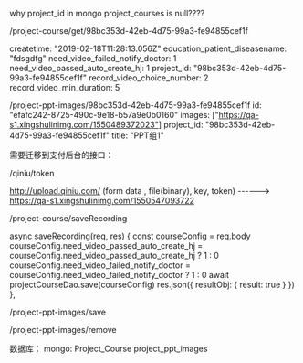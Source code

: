 why project_id in mongo project_courses is null????

/project-course/get/98bc353d-42eb-4d75-99a3-fe94855cef1f

createtime: "2019-02-18T11:28:13.056Z"
education_patient_diseasename: "fdsgdfg"
need_video_failed_notify_doctor: 1
need_video_passed_auto_create_hj: 1
project_id: "98bc353d-42eb-4d75-99a3-fe94855cef1f"
record_video_choice_number: 2
record_video_min_duration: 5


/project-ppt-images/98bc353d-42eb-4d75-99a3-fe94855cef1f
id: "efafc242-8725-490c-9e18-b57a9e0b0160"
images: ["https://qa-s1.xingshulinimg.com/1550489372023"]
project_id: "98bc353d-42eb-4d75-99a3-fe94855cef1f"
title: "PPT组1"


需要迁移到支付后台的接口：

/qiniu/token

http://upload.qiniu.com/ (form data , file(binary), key, token) 
------>  https://qa-s1.xingshulinimg.com/1550547093722

/project-course/saveRecording

async saveRecording(req, res) {
    const courseConfig = req.body
    courseConfig.need_video_passed_auto_create_hj = courseConfig.need_video_passed_auto_create_hj ? 1 : 0
    courseConfig.need_video_failed_notify_doctor = courseConfig.need_video_failed_notify_doctor ? 1 : 0
    await projectCourseDao.save(courseConfig)
    res.json({ resultObj: { result: true } })
  },



/project-ppt-images/save

/project-ppt-images/remove


数据库：
mongo:
Project_Course
project_ppt_images

